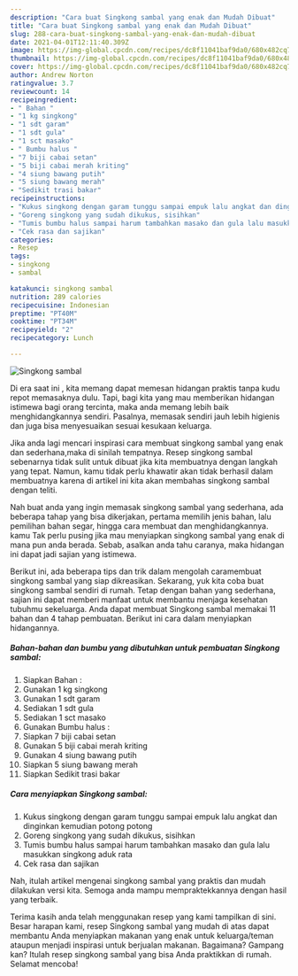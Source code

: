 ```yaml
---
description: "Cara buat Singkong sambal yang enak dan Mudah Dibuat"
title: "Cara buat Singkong sambal yang enak dan Mudah Dibuat"
slug: 288-cara-buat-singkong-sambal-yang-enak-dan-mudah-dibuat
date: 2021-04-01T12:11:40.309Z
image: https://img-global.cpcdn.com/recipes/dc8f11041baf9da0/680x482cq70/singkong-sambal-foto-resep-utama.jpg
thumbnail: https://img-global.cpcdn.com/recipes/dc8f11041baf9da0/680x482cq70/singkong-sambal-foto-resep-utama.jpg
cover: https://img-global.cpcdn.com/recipes/dc8f11041baf9da0/680x482cq70/singkong-sambal-foto-resep-utama.jpg
author: Andrew Norton
ratingvalue: 3.7
reviewcount: 14
recipeingredient:
- " Bahan "
- "1 kg singkong"
- "1 sdt garam"
- "1 sdt gula"
- "1 sct masako"
- " Bumbu halus "
- "7 biji cabai setan"
- "5 biji cabai merah kriting"
- "4 siung bawang putih"
- "5 siung bawang merah"
- "Sedikit trasi bakar"
recipeinstructions:
- "Kukus singkong dengan garam tunggu sampai empuk lalu angkat dan dinginkan kemudian potong potong"
- "Goreng singkong yang sudah dikukus, sisihkan"
- "Tumis bumbu halus sampai harum tambahkan masako dan gula lalu masukkan singkong aduk rata"
- "Cek rasa dan sajikan"
categories:
- Resep
tags:
- singkong
- sambal

katakunci: singkong sambal 
nutrition: 289 calories
recipecuisine: Indonesian
preptime: "PT40M"
cooktime: "PT34M"
recipeyield: "2"
recipecategory: Lunch

---
```



![Singkong sambal](https://img-global.cpcdn.com/recipes/dc8f11041baf9da0/680x482cq70/singkong-sambal-foto-resep-utama.jpg)

Di era  saat ini , kita memang dapat memesan hidangan praktis tanpa kudu repot memasaknya dulu. Tapi, bagi kita yang mau memberikan hidangan istimewa bagi orang tercinta, maka anda memang lebih baik menghidangkannya sendiri. Pasalnya, memasak sendiri jauh lebih higienis dan juga bisa menyesuaikan sesuai kesukaan keluarga.

Jika anda lagi mencari inspirasi cara membuat singkong sambal yang enak dan sederhana,maka di sinilah tempatnya. Resep singkong sambal  sebenarnya tidak sulit untuk dibuat jika kita membuatnya dengan langkah yang tepat. Namun, kamu tidak perlu khawatir akan tidak berhasil dalam membuatnya 
karena di artikel ini kita akan membahas singkong sambal dengan teliti.  



Nah buat anda yang ingin memasak singkong sambal yang sederhana, ada beberapa tahap yang bisa dikerjakan, pertama memilih jenis bahan, lalu pemilihan bahan segar, hingga cara membuat dan menghidangkannya. kamu Tak perlu pusing jika mau menyiapkan singkong sambal yang enak di mana pun anda berada. Sebab, asalkan anda  tahu caranya, maka hidangan ini dapat jadi sajian yang istimewa.

Berikut ini, ada beberapa tips dan trik dalam mengolah caramembuat singkong sambal yang siap dikreasikan. Sekarang, yuk kita coba buat singkong sambal sendiri di rumah. Tetap dengan bahan yang sederhana, sajian ini dapat memberi manfaat untuk membantu menjaga kesehatan tubuhmu sekeluarga. Anda dapat membuat Singkong sambal memakai 11 bahan dan 4 tahap pembuatan. Berikut ini cara dalam menyiapkan hidangannya.

<!--inarticleads1-->

##### Bahan-bahan dan bumbu yang dibutuhkan untuk pembuatan Singkong sambal:

1. Siapkan  Bahan :
1. Gunakan 1 kg singkong
1. Gunakan 1 sdt garam
1. Sediakan 1 sdt gula
1. Sediakan 1 sct masako
1. Gunakan  Bumbu halus :
1. Siapkan 7 biji cabai setan
1. Gunakan 5 biji cabai merah kriting
1. Gunakan 4 siung bawang putih
1. Siapkan 5 siung bawang merah
1. Siapkan Sedikit trasi bakar




<!--inarticleads2-->

##### Cara menyiapkan Singkong sambal:

1. Kukus singkong dengan garam tunggu sampai empuk lalu angkat dan dinginkan kemudian potong potong
1. Goreng singkong yang sudah dikukus, sisihkan
1. Tumis bumbu halus sampai harum tambahkan masako dan gula lalu masukkan singkong aduk rata
1. Cek rasa dan sajikan




Nah, itulah artikel mengenai  singkong sambal  yang praktis dan mudah dilakukan versi kita. Semoga anda mampu mempraktekkannya dengan hasil yang terbaik. 

Terima kasih anda telah menggunakan resep yang kami tampilkan di sini. Besar harapan kami, resep  Singkong sambal yang mudah di atas dapat membantu Anda menyiapkan makanan yang enak untuk keluarga/teman ataupun menjadi inspirasi untuk berjualan makanan. Bagaimana? Gampang kan? Itulah resep singkong sambal yang bisa Anda praktikkan di rumah. Selamat mencoba!

